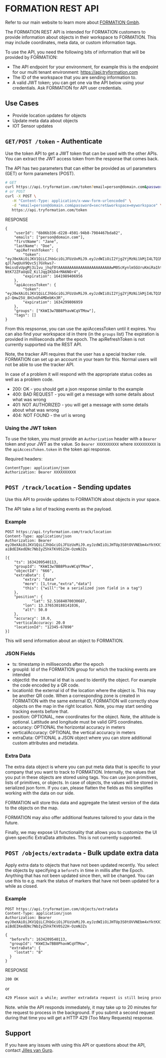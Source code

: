 # FORMATION REST API

Refer to our main website to learn more about [FORMATION Gmbh](https://tryformation.com).

The FORMATION REST API is intended for FORMATION customers to provide information about objects in their workspace to FORMATION. This may include coordinates, meta data, or custom information tags.

To use the API, you need the following bits of information that will be provided by FORMATION:

- The API endpoint for your environment, for example this is the endpoint for our multi tenant environment: https://api.tryformation.com
- The ID of the workspace that you are sending information to.
- A valid JWT token; you can get one via the API below using your credentials. Ask FORMATION for API user credentials.

## Use Cases

- Provide location updates for objects
- Update meta data about objects
- IOT Sensor updates

## `GET/POST /token` - Authenticate

Use the token API to get a JWT token that can be used with the other APIs. You can extract the JWT access token from the response that comes back.

The API has two parameters that can either be provided as url parameters (GET) or form parameters (POST).


```bash
# GET
curl https://api.tryformation.com/token?email=person@domain.com&password=secret&workspace=myworkspace
# or POST
curl -X POST \
   -H "Content-Type: application/x-www-form-urlencoded" \
   -d "email=person@domain.com&password=secret&workspace=myworkspace" \
   https://api.tryformation.com/token

```

RESPONSE

```
{
	"userId": "6b86b336-d228-4501-94b8-7984467bda82",
	"emails": ["person@domain.com"],
	"firstName": "Jane",
	"lastName": "Doe",
	"apiRefreshToken": {
		"token": "eyJ0eXAiOiJKV1QiLCJhbGciOiJFUzUxMiJ9.eyJzdWIiOiI2Yjg2YjMzNi1kMjI4LTQ1MDEtOTRiOC03OTg0NDY3YmRhODIiLCJzY29wZSI6IlJlZnJlc2giLCJpc3MiOiJ0cnlmb3JtYXRpb24uY29tIiwiZXhwIjoxNjQxOTg5NDA2LCJpYXQiOjE2MzQyMTM0MDZ9.AAAAAAAAAAAAAAAAAAAAAAAAhLjSE7gW5dypFPRD-qJl7wqUuV9Qvc5j7GVkws7-9missEvUpgMj3i1vu_jhqf0tAAAAAAAAAAAAAAAAAAAAAAAAwM0ScKynlmSGUruKmiRa1htnfvvaXJ3-NtK72ZFaUqUZ_KilJqgIKSD4rMA6NOr4",
		"expiration": 1641989406956
	},
	"apiAccessToken": {
		"token": "eyJ0eXAiOiJKV1QiLCJhbGciOiJFUzUxMiJ9.eyJzdWIiOiI2Yjg2YjMzNi1kMjI4LTQ1MDEtOTRiOC03OTg0NDY3YmRhODIiLCJzY29wZSI6IkFjY2VzcyIsImlzcyI6InRyeWZvcm1hdGlvbi5jb20iLCJleHAiOjE2MzQyOTk4MDYsImlhdCI6MTYzNDIxMzQwNiwidXNlciI6IjZiODZiMzM2LWQyMjgtNDUwMS05NGI4LTc5ODQ0NjdiZGE4MiJ9.AAAAAAAAAAAAAAAAAAAAAAAAX4qnK9vUoIOUW6KAOiYLvNGsvf1EUkuvrPLZMsLxBdEhJoxJ1vCDQ4ZYVnEYRklRAAAAAAAAAAAAAAAAAAAAAAAA73eGvFOiTuOnH9XTprA6Jsw2lzuQc7tm6q0Kfr-pJ-Qmw25U_8HJxUh4MDebKn3R",
		"expiration": 1634299806959
	},
	"groups": ["KkWI3w7BB8PhavWCqVTMow"],
	"tags": []
}
```

From this respsonse, you can use the apiAccessToken until it expires. You can also find your workspace id in there (in the `groups` list)
The expiration is provided in milliseconds after the epoch. The apiRefreshToken is not currently supported via the REST API.

Note, the tracker API requires that the user has a special tracker role. FORMATION can set up an account in your team for this. Normal users will not be able to use the tracker API.

In case of a problem it will respond with the appropriate status codes as well as a problem code.

- 200: OK - you should get a json response similar to the example
- 400: BAD REQUEST - you will get a message with some details about what was wrong
- 401: NOT AUTHORIZED - you will get a message with some details about what was wrong
- 404: NOT FOUND - the url is wrong

### Using the JWT token

To use the token, you must provide an `Authorization` header with a `Bearer` token and your JWT as the value. So `Bearer XXXXXXXXXX` where `XXXXXXXXXX` is the `apiAccessToken.token` in the token api response.

Required headers:

```
ContentType: application/json
Authorization: Bearer XXXXXXXXXX
```

## `POST /track/location` - Sending updates

Use this API to provide updates to FORMATION about objects in your space.

The API take a list of tracking events as the payload.

### Example

```
POST https://api.tryformation.com/track/location
Content-Type: application/json
Authorization: Bearer eyJ0eXAiOiJKV1QiLCJhbGciOiJFUzUxMiJ9.eyJzdWIiOiJHTUp3S0tOVVNEbm4xYktKX1NkdEp3Iiwic2NvcGUiOiJBY2Nlc3MiLCJpc3MiOiJ0cnlmb3JtYXRpb24uY29tIiwiZXhwIjoxNjM0Mjk3MzY1LCJpYXQiOjE2MzQyMTA5NjUsInVzZXIiOiJHTUp3S0tOVVNEbm4xYktKX1NkdEp3I0n.AAAAAAAAAAAAAAAAAAAAAAAA4KrdjEfJ_jN4oPLHzaCDO97if6gMNcmUCiaVn_E2RpOyjPUmBT8h_L_3ycBp4hRwAAAAAAAAAAAAAAAAAAAAAAAAXa5gtD_QOyVx5vr3t4MMOGOY3q-aiBdEIKedENc7NbIyZ5hkTKV0S22H-OzmNJZs

[{
	"ts": 1634209540113,
	"groupId": "KkWI3w7BB8PhavWCqVTMow",
	"objectId": "666",
	"extraData": {
		"extra": "data"
		"more": [1,true,"extra","data"]
		"this": {"will":"be a serialized json field in a tag"}
	},
	"position": {
	        "lat": 52.51684070030687,
		"lon": 13.376530188141036,
		"alt": 50.0
	},
	"accuracy": 10.0,
	"verticalAccuracy: 20.0
	"locationId": "12345-67890"
}]
```
This will send information about an object to FORMATION.

### JSON Fields

- ts: timestamp in milliseconds after the epoch
- groupId: Id of the FORMATION group for which the tracking events are intended
- objectId: the external id that is used to identify the object. For example the code encoded by a QR code.
- locationId: the external id of the location where the object is. This may be another QR code. When a corresponding zone is created in FORMATION with the same external ID, FORMATION will correctly show objects on the map in the right location. Note, you may start sending tracking events before that.
- position: OPTIONAL, new coordinates for the object. Note, the altitude is optional. Lattitude and longitude must be valid GPS coordinates.
- accuracy: OPTIONAL the horizontal accuracy in meters
- verticalAccuracy: OPTIONAL the vertical accuracy in meters
- extraData: OPTIONAL a JSON object where you can store additional custom attributes and metadata.

### Extra Data

The extra data object is where you can put meta data that is specific to your company that you want to track to FORMATION. Internally, the values that you put in these objects are stored using tags. You can use json primitives, lists of primitives, or objects. In case of objects, the values will be stored in serialized json form. If you can, please flatten the fields as this simplifies working with the data on our side.

FORMATION will store this data and aggregate the latest version of the data to the objects on the map.

FORMATION may also offer additional features tailored to your data in the future.

Finally, we may expose UI functionality that allows you to customize the UI given specific ExtraData attributes. This is not currently supported.

## `POST /objects/extradata` - Bulk update extra data

Apply extra data to objects that have not been updated recently. You select the objects by specifying a `beforeTs` in time in millis after the Epoch. Anything that has not been updated since then, will be changed. You can use this to e.g. mark the status of markers that have not been updated for a while as closed.

### Example

```
POST https://api.tryformation.com/objects/extradata
Content-Type: application/json
Authorization: Bearer eyJ0eXAiOiJKV1QiLCJhbGciOiJFUzUxMiJ9.eyJzdWIiOiJHTUp3S0tOVVNEbm4xYktKX1NkdEp3Iiwic2NvcGUiOiJBY2Nlc3MiLCJpc3MiOiJ0cnlmb3JtYXRpb24uY29tIiwiZXhwIjoxNjM0Mjk3MzY1LCJpYXQiOjE2MzQyMTA5NjUsInVzZXIiOiJHTUp3S0tOVVNEbm4xYktKX1NkdEp3I0n.AAAAAAAAAAAAAAAAAAAAAAAA4KrdjEfJ_jN4oPLHzaCDO97if6gMNcmUCiaVn_E2RpOyjPUmBT8h_L_3ycBp4hRwAAAAAAAAAAAAAAAAAAAAAAAAXa5gtD_QOyVx5vr3t4MMOGOY3q-aiBdEIKedENc7NbIyZ5hkTKV0S22H-OzmNJZs

{
  "beforeTs": 1634209540113,
  "groupId": "KkWI3w7BB8PhavWCqVTMow",
  "extraData": {
    "lostat": "8"
  }
}
```

RESPONSE

```txt
200 OK
```

or

```txt
429 Please wait a while; another extradata request is still being processed.
```

Note. while the API responds immediately, it may take up to 20 minutes for the request to process in the background. If you submit a second request during that time you will get a HTTP 429 (Too Many Requests) response.

## Support

If you have any issues with using this API or questions about the API, contact [Jilles van Gurp](mailto:jvg@tryformation.com).


